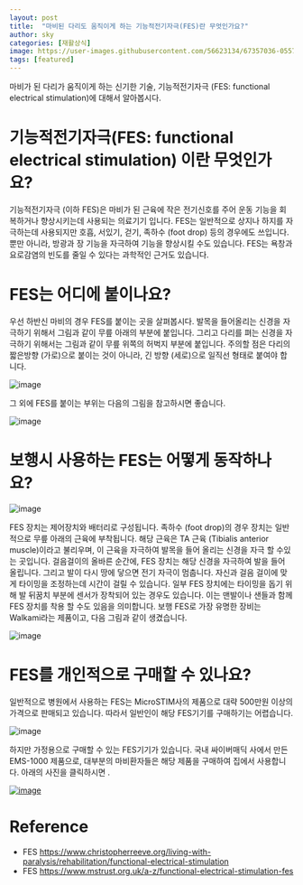 ```yaml
---
layout: post
title:  "마비된 다리도 움직이게 하는 기능적전기자극(FES)란 무엇인가요?"
author: sky
categories: [재활상식]
image: https://user-images.githubusercontent.com/56623134/67357036-05578780-f597-11e9-9387-b23fd7a5c890.png
tags: [featured]
---
```


마비가 된 다리가 움직이게 하는 신기한 기술, 기능적전기자극 (FES: functional electrical stimulation)에 대해서 알아봅시다.

# 기능적전기자극(FES: functional electrical stimulation) 이란 무엇인가요?

기능적전기자극 (이하 FES)은 마비가 된 근육에 작은 전기신호를 주어 운동 기능을 회복하거나 향상시키는데 사용되는 의료기기 입니다.
FES는 일반적으로 상지나 하지를 자극하는데 사용되지만 호흡, 서있기, 걷기, 족하수 (foot drop) 등의 경우에도 쓰입니다.
뿐만 아니라, 방광과 장 기능을 자극하여 기능을 향상시킬 수도 있습니다.
FES는 욕창과 요로감염의 빈도를 줄일 수 있다는 과학적인 근거도 있습니다.

# FES는 어디에 붙이나요?

우선 하반신 마비의 경우 FES를 붙이는 곳을 살펴봅시다.
발목을 들어올리는 신경을 자극하기 위해서 그림과 같이 무릎 아래의 부분에 붙입니다.
그리고 다리를 펴는 신경을 자극하기 위해서는 그림과 같이 무릎 위쪽의 허벅지 부분에 붙입니다.
주의할 점은 다리의 짧은방향 (가로)으로 붙이는 것이 아니라, 긴 방향 (세로)으로 일직선 형태로 붙여야 합니다.

![image](https://user-images.githubusercontent.com/56623134/67401077-93f4f480-f5e9-11e9-9c43-8f53003f6a90.png)

그 외에 FES를 붙이는 부위는 다음의 그림을 참고하시면 좋습니다.

![image](https://user-images.githubusercontent.com/56623134/67400996-6f008180-f5e9-11e9-8392-0d50d9320bd1.png)


# 보행시 사용하는 FES는 어떻게 동작하나요?

![image](https://user-images.githubusercontent.com/56623134/67399676-88083300-f5e7-11e9-86a7-956c53c325eb.png)

FES 장치는 제어장치와 배터리로 구성됩니다. 족하수 (foot drop)의 경우 장치는 일반적으로 무릎 아래의 근육에 부착됩니다.
해당 근육은 TA 근육 (Tibialis anterior muscle)이라고 불리우며, 이 근육을 자극하여 발목을 들어 올리는 신경을 자극 할 수있는 곳입니다.
걸음걸이의 올바른 순간에, FES 장치는 해당 신경을 자극하여 발을 들어 올립니다. 그리고 발이 다시 땅에 닿으면 전기 자극이 멈춥니다.
자신과 걸음 걸이에 맞게 타이밍을 조정하는데 시간이 걸릴 수 있습니다.
일부 FES 장치에는 타이밍을 돕기 위해 발 뒤꿈치 부분에 센서가 장착되어 있는 경우도 있습니다.
이는 맨발이나 샌들과 함께 FES 장치를 착용 할 수도 있음을 의미합니다.
보행 FES로 가장 유명한 장비는 Walkami라는 제품이고, 다음 그림과 같이 생겼습니다.

![image](https://user-images.githubusercontent.com/56623134/67400124-2a281b00-f5e8-11e9-92b1-b3a42b78bd61.png)


# FES를 개인적으로 구매할 수 있나요?

일반적으로 병원에서 사용하는 FES는 MicroSTIM사의 제품으로 대략 500만원 이상의 가격으로 판매되고 있습니다.
따라서 일반인이 해당 FES기기를 구매하기는 어렵습니다.

![image](https://user-images.githubusercontent.com/56623134/67357172-68491e80-f597-11e9-9dee-b410af90a45c.png)

하지만 가정용으로 구매할 수 있는 FES기기가 있습니다. 국내 싸이버매딕 사에서 만든 EMS-1000 제품으로, 대부분의 마비환자들은 해당 제품을 구매하여 집에서 사용합니다. 아래의 사진을 클릭하시면 .

[![image](https://user-images.githubusercontent.com/56623134/67399102-ae799e80-f5e6-11e9-97f5-66e8a90bad86.png)](https://coupa.ng/bjvmzc)

# Reference
 - FES
https://www.christopherreeve.org/living-with-paralysis/rehabilitation/functional-electrical-stimulation
 - FES
 https://www.mstrust.org.uk/a-z/functional-electrical-stimulation-fes
